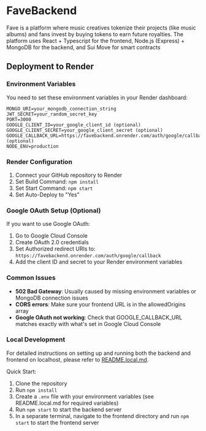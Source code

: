 # FaveBackend
Fave is a platform where music creatives tokenize their projects (like music albums) and fans invest by buying tokens to earn future royalties. The platform uses React + Typescript for the frontend, Node.js (Express) + MongoDB for the backend, and Sui Move for smart contracts

## Deployment to Render

### Environment Variables
You need to set these environment variables in your Render dashboard:

```
MONGO_URI=your_mongodb_connection_string
JWT_SECRET=your_random_secret_key
PORT=3000
GOOGLE_CLIENT_ID=your_google_client_id (optional)
GOOGLE_CLIENT_SECRET=your_google_client_secret (optional)
GOOGLE_CALLBACK_URL=https://favebackend.onrender.com/auth/google/callback (optional)
NODE_ENV=production
```

### Render Configuration
1. Connect your GitHub repository to Render
2. Set Build Command: `npm install`
3. Set Start Command: `npm start`
4. Set Auto-Deploy to "Yes"

### Google OAuth Setup (Optional)
If you want to use Google OAuth:
1. Go to Google Cloud Console
2. Create OAuth 2.0 credentials
3. Set Authorized redirect URIs to: `https://favebackend.onrender.com/auth/google/callback`
4. Add the client ID and secret to your Render environment variables

### Common Issues
- **502 Bad Gateway**: Usually caused by missing environment variables or MongoDB connection issues
- **CORS errors**: Make sure your frontend URL is in the allowedOrigins array
- **Google OAuth not working**: Check that GOOGLE_CALLBACK_URL matches exactly with what's set in Google Cloud Console

### Local Development
For detailed instructions on setting up and running both the backend and frontend on localhost, please refer to [README.local.md](README.local.md).

Quick Start:
1. Clone the repository
2. Run `npm install`
3. Create a `.env` file with your environment variables (see README.local.md for required variables)
4. Run `npm start` to start the backend server
5. In a separate terminal, navigate to the frontend directory and run `npm start` to start the frontend server
